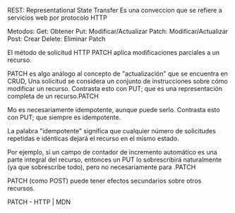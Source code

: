 REST: Representational State Transfer
Es una conveccion que se refiere a servicios web por protocolo HTTP

Metodos: 
    Get: Obtener
    Put: Modificar/Actualizar
    Patch: Modificar/Actualizar
    Post: Crear
    Delete: Eliminar
    Patch

El método de solicitud HTTP PATCH aplica modificaciones parciales a un recurso.

PATCH es algo análogo al concepto de "actualización" que se encuentra en CRUD, Una solicitud se considera un conjunto de instrucciones sobre cómo modificar un recurso. Contrasta esto con PUT; que es una representación completa de un recurso.PATCH

Mo es necesariamente idempotente, aunque puede serlo. Contrasta esto con PUT; que siempre es idempotente.

La palabra "idempotente" significa que cualquier número de solicitudes repetidas e idénticas dejará el recurso en el mismo estado.

Por ejemplo, si un campo de contador de incremento automático es una parte integral del recurso, entonces un PUT lo sobrescribirá naturalmente (ya que sobrescribe todo), pero no necesariamente para .PATCH

PATCH (como POST) puede tener efectos secundarios sobre otros recursos.

PATCH - HTTP | MDN

